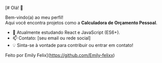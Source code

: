 [# Olá! 👋

Bem-vindo(a) ao meu perfil!  
Aqui você encontra projetos como a **Calculadora de Orçamento Pessoal**.

- 🌱 Atualmente estudando React e JavaScript (ES6+).
- 📫 Contato: [seu email ou rede social]
- 💡 Sinta-se à vontade para contribuir ou entrar em contato!

Feito por Emily Felix](https://github.com/Emily-felixx)

